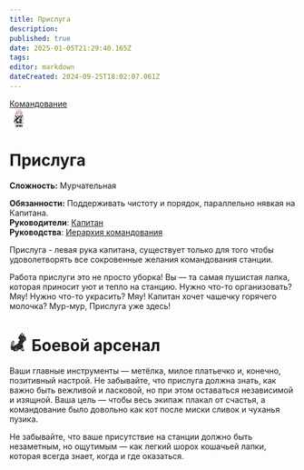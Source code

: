 ```yaml
---
title: Прислуга
description: 
published: true
date: 2025-01-05T21:29:40.165Z
tags: 
editor: markdown
dateCreated: 2024-09-25T18:02:07.061Z
---
```


<div style="display: flex; justify-content: center;">
  <div class="roles-passport comm">
    <div class="title comm"><a href="/roles">Командование</a></div>
    <div>
      <div><div><img src="/roles/maid.png" alt="Мурр...~~"></div></div>
      <div><div>
        <h1>Прислуга</h1>
        <p><strong>Сложность:</strong> Мурчательная</p>
        <strong>Обязанности:</strong> Поддерживать чистоту и порядок, параллельно нявкая на Капитана.<br>
        <b>Руководители</b>: <a href="/roles/captain">Капитан</a><br>
        <b>Руководства</b>: <a href="/guides/hierarchyofcommand">Иерархия командования</a>
        </div></div>
    </div>
  </div>
</div>

Прислуга - левая рука капитана, существует только для того чтобы удоволетворять все сокровенные желания командования станции.

Работа прислуги это не просто уборка! Вы — та самая пушистая лапка, которая приносит уют и тепло на станцию. Нужно что-то организовать? Мяу! Нужно что-то украсить? Мяу! Капитан хочет чашечку горячего молочка? Мур-мур, Прислуга уже здесь!

<h1> <img src="/roles/command/cat48.png"> Боевой арсенал </h1>

Ваши главные инструменты — метёлка, милое платьечко и, конечно, позитивный настрой. Не забывайте, что прислуга должна знать, как важно быть вежливой и ласковой, но при этом оставаться независимой и изящной. Ваша цель — чтобы весь экипаж плакал от счастья, а командование было довольно как кот после миски сливок и чуханья пузика.

Не забывайте, что ваше присутствие на станции должно быть незаметным, но ощутимым — как легкий шорох кошачьей лапки, которая всегда знает, когда и где оказаться.

<div class="table"></div>